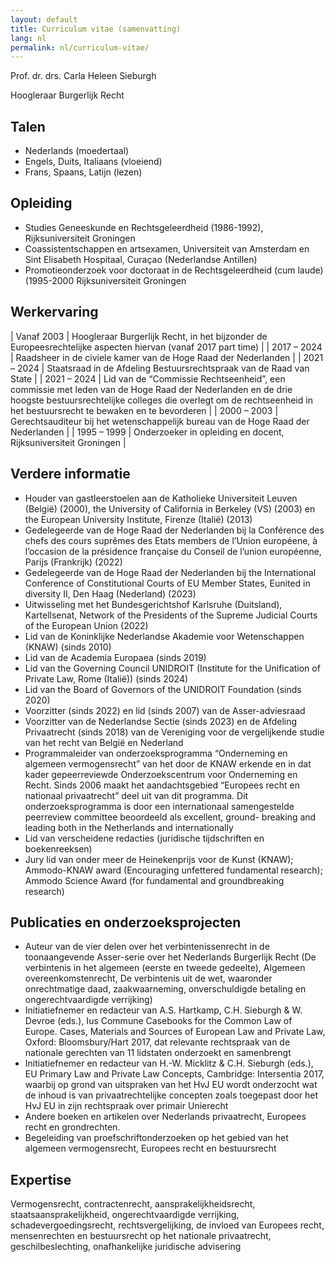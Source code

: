 ```yaml
---
layout: default
title: Curriculum vitae (samenvatting)
lang: nl
permalink: nl/curriculum-vitae/
---
```


Prof. dr. drs. Carla Heleen Sieburgh

Hoogleraar Burgerlijk Recht

## Talen

- Nederlands (moedertaal)
- Engels, Duits, Italiaans (vloeiend)
- Frans, Spaans, Latijn (lezen)

## Opleiding

- Studies Geneeskunde en Rechtsgeleerdheid (1986-1992), Rijksuniversiteit Groningen
- Coassistentschappen en artsexamen, Universiteit van Amsterdam en Sint Elisabeth Hospitaal, Curaçao (Nederlandse Antillen)
- Promotieonderzoek voor doctoraat in de Rechtsgeleerdheid (cum laude) (1995-2000 Rijksuniversiteit Groningen

## Werkervaring

| Vanaf 2003 | Hoogleraar Burgerlijk Recht, in het bijzonder de Europeesrechtelijke aspecten hiervan (vanaf 2017 part time) |
| 2017 – 2024 | Raadsheer in de civiele kamer van de Hoge Raad der Nederlanden |
| 2021 – 2024 | Staatsraad in de Afdeling Bestuursrechtspraak van de Raad van State |
| 2021 – 2024 | Lid van de “Commissie Rechtseenheid”, een commissie met leden van de Hoge Raad der Nederlanden en de drie hoogste bestuursrechtelijke colleges die overlegt om de rechtseenheid in het bestuursrecht te bewaken en te bevorderen |
| 2000 – 2003 | Gerechtsauditeur bij het wetenschappelijk bureau van de Hoge Raad der Nederlanden |
| 1995 – 1999 | Onderzoeker in opleiding en docent, Rijksuniversiteit Groningen |

## Verdere informatie

- Houder van gastleerstoelen aan de Katholieke Universiteit Leuven (België) (2000), the
University of California in Berkeley (VS) (2003) en the European University Institute,
Firenze (Italië) (2013)
- Gedelegeerde van de Hoge Raad der Nederlanden bij la Conférence des chefs des cours
suprêmes des Etats members de l’Union européene, à l’occasion de la présidence française du
Conseil de l’union européenne, Parijs (Frankrijk) (2022)
- Gedelegeerde van de Hoge Raad der Nederlanden bij the International Conference of
Constitutional Courts of EU Member States, Eunited in diversity II, Den Haag (Nederland) (2023)
- Uitwisseling met het Bundesgerichtshof Karlsruhe (Duitsland), Kartellsenat, Network of the
Presidents of the Supreme Judicial Courts of the European Union (2022)
- Lid van de Koninklijke Nederlandse Akademie voor Wetenschappen (KNAW) (sinds 2010)
- Lid van de Academia Europaea (sinds 2019)
- Lid van the Governing Council UNIDROIT (Institute for the Unification of Private Law,
Rome (Italië)) (sinds 2024)
- Lid van the Board of Governors of the UNIDROIT Foundation (sinds 2020)
- Voorzitter (sinds 2022) en lid (sinds 2007) van de Asser-adviesraad
- Voorzitter van de Nederlandse Sectie (sinds 2023) en de Afdeling Privaatrecht (sinds 2018)
van de Vereniging voor de vergelijkende studie van het recht van België en Nederland
- Programmaleider van onderzoeksprogramma “Onderneming en algemeen vermogensrecht”
van het door de KNAW erkende en in dat kader gepeerreviewde Onderzoekscentrum voor
Onderneming en Recht. Sinds 2006 maakt het aandachtsgebied “Europees recht en nationaal
privaatrecht” deel uit van dit programma. Dit onderzoeksprogramma is door een
internationaal samengestelde peerreview committee beoordeeld als excellent, ground-
breaking and leading both in the Netherlands and internationally
- Lid van verscheidene redacties (juridische tijdschriften en boekenreeksen)
- Jury lid van onder meer de Heinekenprijs voor de Kunst (KNAW); Ammodo-KNAW award
(Encouraging unfettered fundamental research); Ammodo Science Award (for fundamental
and groundbreaking research)

## Publicaties en onderzoeksprojecten

- Auteur van de vier delen over het verbintenissenrecht in de toonaangevende Asser-serie over
het Nederlands Burgerlijk Recht (De verbintenis in het algemeen (eerste en tweede gedeelte),
Algemeen overeenkomstenrecht, De verbintenis uit de wet, waaronder onrechtmatige daad, zaakwaarneming, onverschuldigde betaling en ongerechtvaardigde verrijking)
- Initiatiefnemer en redacteur van A.S. Hartkamp, C.H. Sieburgh &amp; W. Devroe (eds.), Ius Commune Casebooks for the Common Law of Europe. Cases, Materials and Sources of European Law and Private Law, Oxford: Bloomsbury/Hart 2017, dat relevante rechtspraak
van de nationale gerechten van 11 lidstaten onderzoekt en samenbrengt
- Initiatiefnemer en redacteur van H.-W. Micklitz &amp; C.H. Sieburgh (eds.), EU Primary Law
and Private Law Concepts, Cambridge: Intersentia 2017, waarbij op grond van uitspraken van
het HvJ EU wordt onderzocht wat de inhoud is van privaatrechtelijke concepten zoals
toegepast door het HvJ EU in zijn rechtspraak over primair Unierecht
- Andere boeken en artikelen over Nederlands privaatrecht, Europees recht en grondrechten.
- Begeleiding van proefschriftonderzoeken op het gebied van het algemeen vermogensrecht, Europees recht en bestuursrecht

## Expertise

Vermogensrecht, contractenrecht, aansprakelijkheidsrecht, staatsaansprakelijkheid,
ongerechtvaardigde verrijking, schadevergoedingsrecht, rechtsvergelijking, de invloed van
Europees recht, mensenrechten en bestuursrecht op het nationale privaatrecht, geschilbeslechting, onafhankelijke juridische advisering